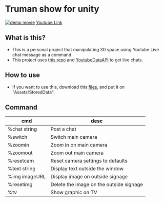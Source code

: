 # Truman show for unity
[![demo movie](http://img.youtube.com/vi/3-kf0D_v48k/0.jpg)](https://www.youtube.com/watch?v=3-kf0D_v48k)
[Youtube Link](https://www.youtube.com/watch?v=3-kf0D_v48k)

## What is this?
- This is a personal project that manipulating 3D space using Youtube Live chat message as a command.
- This project uses [this repo](https://github.com/ubiquitous-o/YoutubeLive_API) and [YoutubeDataAPI](https://developers.google.com/youtube/v3/live/docs/liveChatMessages) to get live chats.

## How to use
- If you want to use this, download this [files](https://drive.google.com/file/d/1oMDQD4HszbYO2ztJDCFSvW0-5vlSlYnw/view?usp=sharing), and put it on "Assets/StoredData".

## Command
| cmd | desc |
| --- | --- |
|%chat string| Post a chat|
|%switch|Switch main camera|
|%zoomin|Zoom in on main camera|
|%zoomout|Zoom out main camera|
|%resetcam|Reset camera settings to defaults|
|%text string|Display text outside the window|
|%img imageURL|Display image on outside signage|
|%resetimg|Delete the image on the outside signage|
|%tv|Show graphic on TV|

